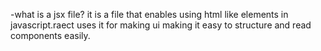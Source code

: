 -what is a jsx file?
it is a file that enables using html like elements in javascript.raect uses it for making ui making it easy to structure and read components easily.
